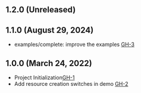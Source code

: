 ## 1.2.0 (Unreleased)
## 1.1.0 (August 29, 2024)

- examples/complete: improve the examples [GH-3](https://github.com/alibabacloud-automation/terraform-alicloud-serverless-workflow/pull/3)

## 1.0.0 (March 24, 2022)
- Project Initialization[GH-1](https://github.com/terraform-alicloud-modules/terraform-alicloud-serverless-workflow/pull/1)
- Add resource creation switches in demo [GH-2](https://github.com/terraform-alicloud-modules/terraform-alicloud-serverless-workflow/pull/2)
